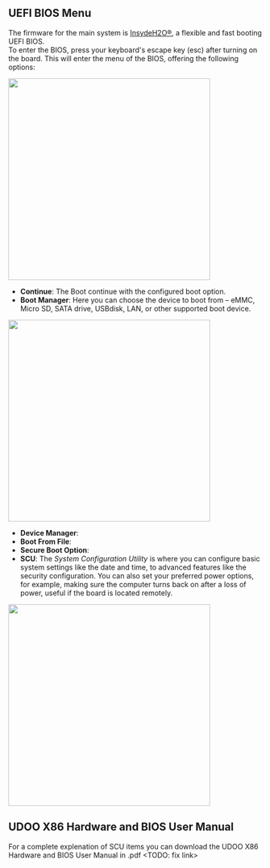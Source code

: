## UEFI BIOS Menu

The firmware for the main system is [InsydeH2O®](https://www.insyde.com/products), a flexible and fast booting UEFI BIOS.  
To enter the BIOS, press your keyboard's escape key (esc) after turning on the board. This will enter the menu of the BIOS, offering the following options:

<a href="../img/uefibios_menu.BMP" target="_blank"><img style="width:400px; " src="../img/uefibios_menu.BMP"></a>

* **Continue**: The Boot continue with the configured boot option.
* **Boot Manager**: Here you can choose the device to boot from – eMMC, Micro SD, SATA drive, USBdisk, LAN, or other supported boot device.

<a href="../img/uefibios_bootmanager.BMP" target="_blank"><img style="width:400px; " src="../img/uefibios_bootmanager.BMP"></a>

* **Device Manager**:
* **Boot From File**:
* **Secure Boot Option**:
* **SCU**: The *System Configuration Utility* is where you can configure basic system settings like the date and time, to advanced features like the security configuration. You can also set your preferred power options, for example, making sure the computer turns back on after a loss of power, useful if the board is located remotely.  


<a href="../img/uefibios_scu.BMP" target="_blank"><img style="width:400px; " src="../img/uefibios_scu.BMP"></a>  

## UDOO X86 Hardware and BIOS User Manual

For a complete explenation of SCU items you can download the UDOO X86 Hardware and BIOS User Manual in .pdf <TODO: fix link>
